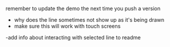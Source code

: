 remember to update the demo the next time you push a version
- why does the line sometimes not show up as it's being drawn
- make sure this will work with touch screens

-add info about interacting with selected line to readme